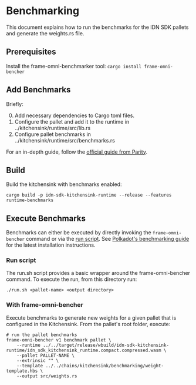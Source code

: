 # Benchmarking

This document explains how to run the benchmarks for the IDN SDK pallets and generate the weights.rs file.

## Prerequisites

Install the frame-omni-benchmarker tool: `cargo install frame-omni-bencher`

## Add Benchmarks

Briefly:

0. Add necessary dependencies to Cargo toml files.
1. Configure the pallet and add it to the runtime in ../kitchensink/runtime/src/lib.rs
2. Configure pallet benchmarks in ../kitchensink/runtime/src/benchmarks.rs

For an in-depth guide, follow the [official guide from Parity](https://docs.polkadot.com/develop/parachains/testing/benchmarking/).

## Build

Build the kitchensink with benchmarks enabled:

`cargo build -p idn-sdk-kitchensink-runtime --release --features runtime-benchmarks`

## Execute Benchmarks

Benchmarks can either be executed by directly invoking the `frame-omni-bencher` command or via the [run script](./run.sh). See [Polkadot's benchmarking guide](https://docs.polkadot.com/develop/parachains/testing/benchmarking/) for the latest installation instructions.

### Run script

The run.sh script provides a basic wrapper around the frame-omni-bencher command. To execute the run, from this directory run:

`./run.sh <pallet-name> <output directory>`

### With frame-omni-bencher

Execute benchmarks to generate new weights for a given pallet that is configured in the Kitchensink. From the pallet's root folder, execute:

```shell
# run the pallet benchmarks
frame-omni-bencher v1 benchmark pallet \
    --runtime ../../target/release/wbuild/idn-sdk-kitchensink-runtime/idn_sdk_kitchensink_runtime.compact.compressed.wasm \
    --pallet PALLET-NAME \
    --extrinsic "" \
    --template ../../chains/kitchensink/benchmarking/weight-template.hbs \
    --output src/weights.rs
```
